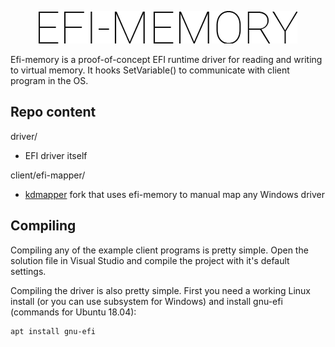 <p align="center">
  <img src="assets/logo.png"/>
</p>

Efi-memory is a proof-of-concept EFI runtime driver for reading and writing to virtual memory. It hooks SetVariable() to communicate with client program in the OS. 

## Repo content
driver/
- EFI driver itself

client/efi-mapper/
- [kdmapper](https://github.com/z175/kdmapper/) fork that uses efi-memory to manual map any Windows driver

## Compiling
Compiling any of the example client programs is pretty simple. Open the solution file in Visual Studio and compile the project with it's default settings.

Compiling the driver is also pretty simple. First you need a working Linux install (or you can use subsystem for Windows) and install gnu-efi (commands for Ubuntu 18.04):

    apt install gnu-efi